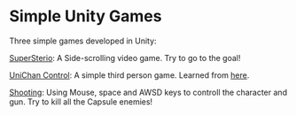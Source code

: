 # Simple Unity Games
Three simple games developed in Unity:

[SuperSterio](https://singyaowu.github.io/Unity/merioBuilds2/index.html): A Side-scrolling video game. Try to go to the goal!

[UniChan Control](https://singyaowu.github.io/Unity/UnityChanBuilds/index.html): A simple third person game. Learned from [here](https://www.youtube.com/watch?v=wdOk5QXYC6Y).

[Shooting](https://singyaowu.github.io/Unity/ShootingBuilds/index.html): Using Mouse, space and AWSD keys to controll the character and gun. Try to kill all the Capsule enemies!
